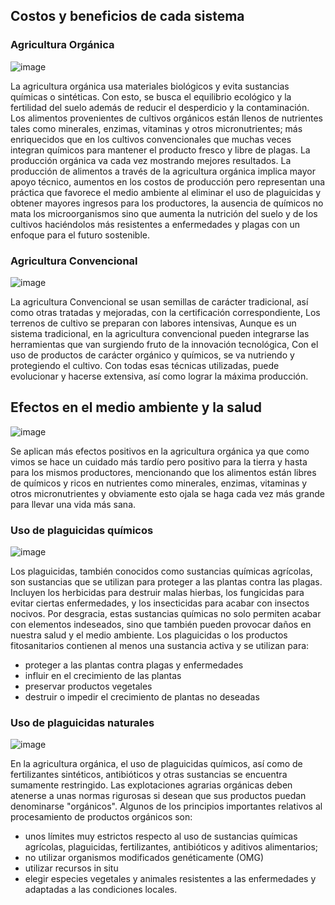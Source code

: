 ## Costos y beneficios de cada sistema

### Agricultura Orgánica

![image](https://ciclovivo.com.br/wp-content/uploads/2021/05/agricultura-regenerativa-curso-2.jpg?x60258)

La agricultura orgánica usa materiales biológicos y evita sustancias químicas o sintéticas. Con esto, se busca el equilibrio ecológico y la fertilidad del suelo además de reducir el desperdicio y la contaminación.
Los alimentos provenientes de cultivos orgánicos están llenos de nutrientes tales como minerales, enzimas, vitaminas y otros micronutrientes; más enriquecidos que en los cultivos convencionales que muchas veces integran químicos para mantener el producto fresco y libre de plagas.
La producción orgánica va cada vez mostrando mejores resultados. La producción de alimentos a través de la agricultura orgánica implica mayor apoyo técnico, aumentos en los costos de producción pero representan una práctica que favorece el medio ambiente al eliminar el uso de plaguicidas y obtener mayores ingresos para los productores, la ausencia de químicos no mata los microorganismos sino que aumenta la nutrición del suelo y de los cultivos haciéndolos más resistentes a enfermedades y plagas con un enfoque para el futuro sostenible.

### Agricultura Convencional

![image](https://webcdn.agroptima.com/wp-content/uploads/2016/05/30150249/agricultura-convencional.jpg)

La agricultura Convencional se usan semillas de carácter tradicional, así como otras tratadas y mejoradas, con la certificación correspondiente, Los terrenos de cultivo se preparan con labores intensivas, Aunque es un sistema tradicional, en la agricultura convencional pueden integrarse las herramientas que van surgiendo fruto de la innovación tecnológica, Con el uso de productos de carácter orgánico y químicos, se va nutriendo y protegiendo el cultivo.
Con todas esas técnicas utilizadas, puede evolucionar y hacerse extensiva, así como lograr la máxima producción.

## Efectos en el medio ambiente y la salud

![image](https://plantbasedchef.mx/wp-content/uploads/2018/10/medio_ambiente.png)

Se aplican más efectos positivos en la agricultura orgánica ya que como vimos se hace un cuidado más tardío pero positivo para la tierra y hasta para los mismos productores, mencionando que los alimentos están libres de químicos y ricos en nutrientes como minerales, enzimas, vitaminas y otros micronutrientes y obviamente esto ojala se haga cada vez más grande para llevar una vida más sana.

### Uso de plaguicidas químicos

![image](https://www.consumer.es/www/imgs/2015/12/pesticidas.caducados.02.png)

Los plaguicidas, también conocidos como sustancias químicas agrícolas, son sustancias que se utilizan para proteger a las plantas contra las plagas. Incluyen los herbicidas para destruir malas hierbas, los fungicidas para evitar ciertas enfermedades, y los insecticidas para acabar con insectos nocivos. Por desgracia, estas sustancias químicas no solo permiten acabar con elementos indeseados, sino que también pueden provocar daños en nuestra salud y el medio ambiente.
Los plaguicidas o los productos fitosanitarios contienen al menos una sustancia activa y se utilizan para:

- proteger a las plantas contra plagas y enfermedades
- influir en el crecimiento de las plantas
- preservar productos vegetales
- destruir o impedir el crecimiento de plantas no deseadas

### Uso de plaguicidas naturales

![image](https://3.bp.blogspot.com/-1bLTi2UsFVI/VjmqruL6b-I/AAAAAAAAARg/AOoNMYaCkTQ/s1600/PEsticidas.jpg)

En la agricultura orgánica, el uso de plaguicidas químicos, así como de fertilizantes sintéticos, antibióticos y otras sustancias se encuentra sumamente restringido. Las explotaciones agrarias orgánicas deben atenerse a unas normas rigurosas si desean que sus productos puedan denominarse "orgánicos".
Algunos de los principios importantes relativos al procesamiento de productos orgánicos son:

- unos límites muy estrictos respecto al uso de sustancias químicas agrícolas, plaguicidas, fertilizantes, antibióticos y aditivos alimentarios;
- no utilizar organismos modificados genéticamente (OMG)
- utilizar recursos in situ
- elegir especies vegetales y animales resistentes a las enfermedades y adaptadas a las condiciones locales.

